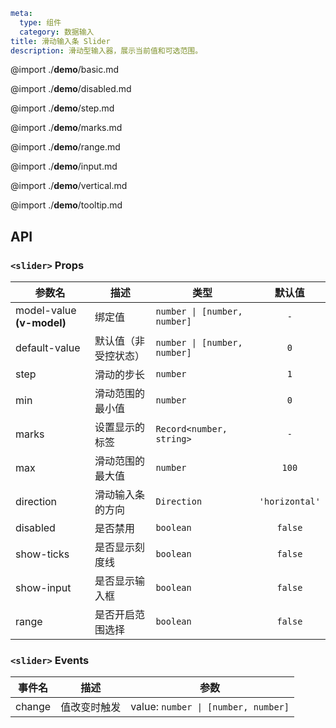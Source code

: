 ```yaml
meta:
  type: 组件
  category: 数据输入
title: 滑动输入条 Slider
description: 滑动型输入器，展示当前值和可选范围。
```

@import ./__demo__/basic.md

@import ./__demo__/disabled.md

@import ./__demo__/step.md

@import ./__demo__/marks.md

@import ./__demo__/range.md

@import ./__demo__/input.md

@import ./__demo__/vertical.md

@import ./__demo__/tooltip.md

## API


### `<slider>` Props

|参数名|描述|类型|默认值|
|---|---|---|:---:|
|model-value **(v-model)**|绑定值|`number \| [number, number]`|`-`|
|default-value|默认值（非受控状态）|`number \| [number, number]`|`0`|
|step|滑动的步长|`number`|`1`|
|min|滑动范围的最小值|`number`|`0`|
|marks|设置显示的标签|`Record<number, string>`|`-`|
|max|滑动范围的最大值|`number`|`100`|
|direction|滑动输入条的方向|`Direction`|`'horizontal'`|
|disabled|是否禁用|`boolean`|`false`|
|show-ticks|是否显示刻度线|`boolean`|`false`|
|show-input|是否显示输入框|`boolean`|`false`|
|range|是否开启范围选择|`boolean`|`false`|
### `<slider>` Events

|事件名|描述|参数|
|---|---|---|
|change|值改变时触发|value: `number \| [number, number]`|


